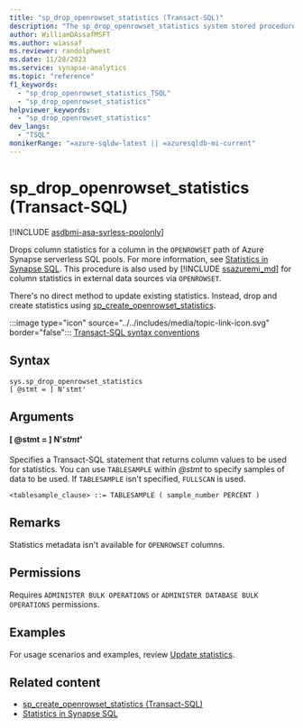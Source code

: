 ```yaml
---
title: "sp_drop_openrowset_statistics (Transact-SQL)"
description: "The sp_drop_openrowset_statistics system stored procedure removes column statistics for a column in the OPENROWSET path of Azure Synapse SQL resources."
author: WilliamDAssafMSFT
ms.author: wiassaf
ms.reviewer: randolphwest
ms.date: 11/28/2023
ms.service: synapse-analytics
ms.topic: "reference"
f1_keywords:
  - "sp_drop_openrowset_statistics_TSQL"
  - "sp_drop_openrowset_statistics"
helpviewer_keywords:
  - "sp_drop_openrowset_statistics"
dev_langs:
  - "TSQL"
monikerRange: "=azure-sqldw-latest || =azuresqldb-mi-current"
---
```

# sp_drop_openrowset_statistics (Transact-SQL)

[!INCLUDE [asdbmi-asa-svrless-poolonly](../../includes/applies-to-version/asdbmi-asa-svrless-poolonly.md)]

Drops column statistics for a column in the `OPENROWSET` path of Azure Synapse serverless SQL pools. For more information, see [Statistics in Synapse SQL](/azure/synapse-analytics/sql/develop-tables-statistics). This procedure is also used by [!INCLUDE [ssazuremi_md](../../includes/ssazuremi_md.md)] for column statistics in external data sources via `OPENROWSET`.

There's no direct method to update existing statistics. Instead, drop and create statistics using [sp_create_openrowset_statistics](sp-create-openrowset-statistics.md).

:::image type="icon" source="../../includes/media/topic-link-icon.svg" border="false"::: [Transact-SQL syntax conventions](../../t-sql/language-elements/transact-sql-syntax-conventions-transact-sql.md)

## Syntax

```syntaxsql
sys.sp_drop_openrowset_statistics
[ @stmt = ] N'stmt'
```

## Arguments

#### [ @stmt = ] N'*stmt*'

Specifies a Transact-SQL statement that returns column values to be used for statistics. You can use `TABLESAMPLE` within *@stmt* to specify samples of data to be used. If `TABLESAMPLE` isn't specified, `FULLSCAN` is used.

`<tablesample_clause> ::= TABLESAMPLE ( sample_number PERCENT )`

## Remarks

Statistics metadata isn't available for `OPENROWSET` columns.

## Permissions

Requires `ADMINISTER BULK OPERATIONS` or `ADMINISTER DATABASE BULK OPERATIONS` permissions.

## Examples

For usage scenarios and examples, review [Update statistics](/azure/synapse-analytics/sql/develop-tables-statistics#examples-update-statistics-1).

## Related content

- [sp_create_openrowset_statistics (Transact-SQL)](sp-create-openrowset-statistics.md)
- [Statistics in Synapse SQL](/azure/synapse-analytics/sql/develop-tables-statistics)
